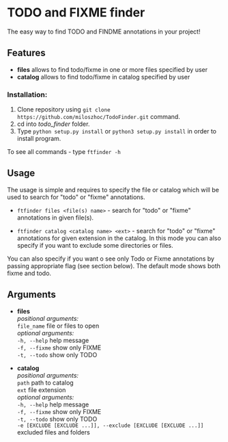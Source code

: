# TODO and FIXME finder #

The easy way to find TODO and FINDME annotations in your project!

## Features ##

* **files** allows to find todo/fixme in one or more files specified by user
* **catalog** allows to find todo/fixme in catalog specified by user

### Installation: ###
1.    Clone repository using `git clone https://github.com/miloszhoc/TodoFinder.git` command.
2.    cd into _todo_finder_ folder.
3.    Type `python setup.py install` or `python3 setup.py install` in order to install program.
    
   To see all commands - type `ftfinder -h`

## Usage ##
The usage is simple and requires to specify the file or catalog which will be used to search for "todo" or "fixme"
annotations.

* `ftfinder files <file(s) name>` - search for "todo" or "fixme" annotations in given file(s).

* `ftfinder catalog <catalog name> <ext>` - search for "todo" or "fixme" annotations for given extension in the catalog.
  In this mode you can also specify if you want to exclude some directories or files.

You can also specify if you want o see only Todo or Fixme annotations by passing appropriate flag (see section below).
The default mode shows both fixme and todo.

## Arguments ##

* **files**    
  _positional arguments:_       
  `file_name`    file or files to open    
  _optional arguments:_    
  `-h, --help`   help message    
  `-f, --fixme`  show only FIXME    
  `-t, --todo`   show only TODO

* **catalog**    
  _positional arguments:_    
  `path`                  path to catalog    
  `ext`                   file extension    
  _optional arguments:_    
  `-h, --help`            help message    
  `-f, --fixme`           show only FIXME    
  `-t, --todo`            show only TODO    
  `-e [EXCLUDE [EXCLUDE ...]], --exclude [EXCLUDE [EXCLUDE ...]]` excluded files and folders
